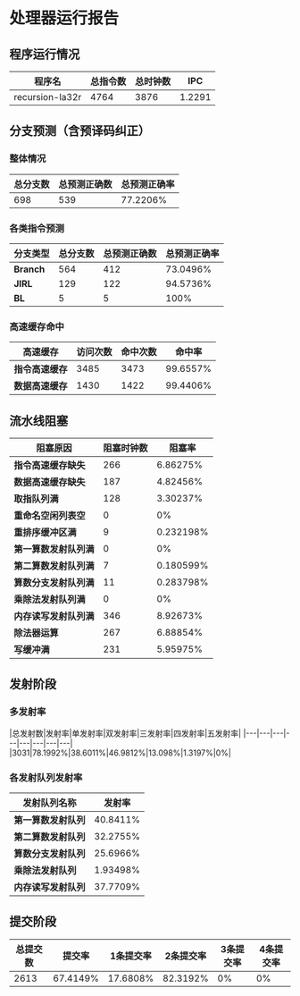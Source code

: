 # 处理器运行报告
## 程序运行情况
|程序名|总指令数|总时钟数|IPC|
|---|---|---|---|
|recursion-la32r|4764|3876|1.2291|

## 分支预测（含预译码纠正）
### 整体情况
|总分支数|总预测正确数|总预测正确率|
|---|---|---|
|698|539|77.2206%|

### 各类指令预测
|分支类型|总分支数|总预测正确数|总预测正确率|
|---|---|---|---|
|**Branch**| 564 | 412 | 73.0496%|
|**JIRL**| 129 | 122 | 94.5736%|
|**BL**| 5 | 5 | 100%|

### 高速缓存命中
|高速缓存|访问次数|命中次数|命中率|
|---|---|---|---|
|**指令高速缓存**| 3485 | 3473 | 99.6557%|
|**数据高速缓存**| 1430 | 1422 | 99.4406%|
## 流水线阻塞
|阻塞原因|阻塞时钟数|阻塞率|
|---|---|---|
|**指令高速缓存缺失**| 266 | 6.86275%|
|**数据高速缓存缺失**| 187 | 4.82456%|
|**取指队列满**| 128 | 3.30237%|
|**重命名空闲列表空**|0 | 0%|
|**重排序缓冲区满**|9 | 0.232198%|
|**第一算数发射队列满**|0 | 0%|
|**第二算数发射队列满**|7 | 0.180599%|
|**算数分支发射队列满**|11 | 0.283798%|
|**乘除法发射队列满**|0 | 0%|
|**内存读写发射队列满**|346 | 8.92673%|
|**除法器运算**|267 | 6.88854%|
|**写缓冲满**|231 | 5.95975%|

## 发射阶段
### 多发射率
|总发射数|发射率|单发射率|双发射率|三发射率|四发射率|五发射率|
|---|---|---|---|---|---|---|---|
|3031|78.1992%|38.6011%|46.9812%|13.098%|1.3197%|0%|

### 各发射队列发射率
|发射队列名称|发射率|
|---|---|
|**第一算数发射队列**|40.8411%|
|**第二算数发射队列**|32.2755%|
|**算数分支发射队列**|25.6966%|
|**乘除法发射队列**|1.93498%|
|**内存读写发射队列**|37.7709%|

## 提交阶段
|总提交数|提交率|1条提交率|2条提交率|3条提交率|4条提交率|
|---|---|---|---|---|---|
|2613|67.4149%|17.6808%|82.3192%|0%|0%|
